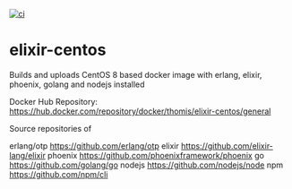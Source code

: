 [![ci](https://github.com/thomis/elixir-centos/actions/workflows/ci.yml/badge.svg)](https://github.com/thomis/elixir-centos/actions/workflows/ci.yml)

# elixir-centos
Builds and uploads CentOS 8 based docker image with erlang, elixir, phoenix, golang and nodejs installed

Docker Hub Repository: https://hub.docker.com/repository/docker/thomis/elixir-centos/general

Source repositories of

erlang/otp https://github.com/erlang/otp
elixir https://github.com/elixir-lang/elixir
phoenix https://github.com/phoenixframework/phoenix
go https://github.com/golang/go
nodejs https://github.com/nodejs/node
npm https://github.com/npm/cli
